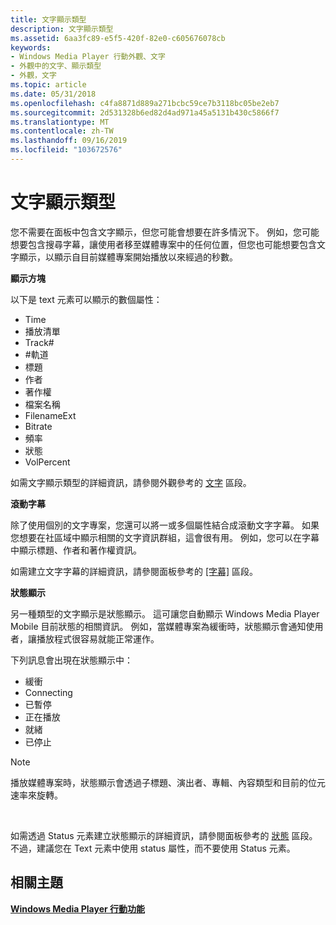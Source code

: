 ```yaml
---
title: 文字顯示類型
description: 文字顯示類型
ms.assetid: 6aa3fc89-e5f5-420f-82e0-c605676078cb
keywords:
- Windows Media Player 行動外觀、文字
- 外觀中的文字、顯示類型
- 外觀，文字
ms.topic: article
ms.date: 05/31/2018
ms.openlocfilehash: c4fa8871d889a271bcbc59ce7b3118bc05be2eb7
ms.sourcegitcommit: 2d531328b6ed82d4ad971a45a5131b430c5866f7
ms.translationtype: MT
ms.contentlocale: zh-TW
ms.lasthandoff: 09/16/2019
ms.locfileid: "103672576"
---
```

# <a name="text-display-types"></a>文字顯示類型

您不需要在面板中包含文字顯示，但您可能會想要在許多情況下。 例如，您可能想要包含搜尋字幕，讓使用者移至媒體專案中的任何位置，但您也可能想要包含文字顯示，以顯示自目前媒體專案開始播放以來經過的秒數。

**顯示方塊**

以下是 text 元素可以顯示的數個屬性：

-   Time
-   播放清單
-   Track\#
-   \#軌道
-   標題
-   作者
-   著作權
-   檔案名稱
-   FilenameExt
-   Bitrate
-   頻率
-   狀態
-   VolPercent

如需文字顯示類型的詳細資訊，請參閱外觀參考的 [文字](text.md) 區段。

**滾動字幕**

除了使用個別的文字專案，您還可以將一或多個屬性結合成滾動文字字幕。 如果您想要在社區域中顯示相關的文字資訊群組，這會很有用。 例如，您可以在字幕中顯示標題、作者和著作權資訊。

如需建立文字字幕的詳細資訊，請參閱面板參考的 [ [字幕]](marquee.md) 區段。

**狀態顯示**

另一種類型的文字顯示是狀態顯示。 這可讓您自動顯示 Windows Media Player Mobile 目前狀態的相關資訊。 例如，當媒體專案為緩衝時，狀態顯示會通知使用者，讓播放程式很容易就能正常運作。

下列訊息會出現在狀態顯示中：

-   緩衝
-   Connecting
-   已暫停
-   正在播放
-   就緒
-   已停止

> [!Note]  
> 播放媒體專案時，狀態顯示會透過子標題、演出者、專輯、內容類型和目前的位元速率來旋轉。

 

如需透過 Status 元素建立狀態顯示的詳細資訊，請參閱面板參考的 [狀態](status.md) 區段。不過，建議您在 Text 元素中使用 status 屬性，而不要使用 Status 元素。

## <a name="related-topics"></a>相關主題

<dl> <dt>

[**Windows Media Player 行動功能**](windows-media-player-mobile-functionality.md)
</dt> </dl>

 

 




